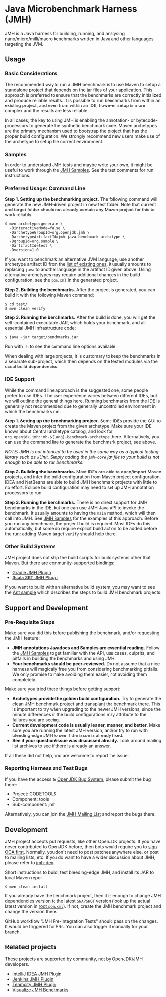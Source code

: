 # Java Microbenchmark Harness (JMH)

JMH is a Java harness for building, running, and analysing nano/micro/milli/macro benchmarks
written in Java and other languages targeting the JVM.

## Usage

### Basic Considerations

The recommended way to run a JMH benchmark is to use Maven to setup a standalone project
that depends on the jar files of your application. This approach is preferred to ensure that
the benchmarks are correctly initialized and produce reliable results. It is possible to run
benchmarks from within an existing project, and even from within an IDE, however setup is more
complex and the results are less reliable.

In all cases, the key to using JMH is enabling the annotation- or bytecode-processors to
generate the synthetic benchmark code. Maven archetypes are the primary mechanism used
to bootstrap the project that has the proper build configuration. We strongly recommend new
users make use of the archetype to setup the correct environment.

### Samples

In order to understand JMH tests and maybe write your own, it might be useful
to work through the [JMH Samples](https://github.com/openjdk/jmh/tree/master/jmh-samples/src/main/java/org/openjdk/jmh/samples). See the test comments for run instructions.

### Preferred Usage: Command Line

**Step 1. Setting up the benchmarking project.** The following command will generate the new JMH-driven project in new test folder. Note that current and target folder should not already contain any Maven project for this to work reliably.

    $ mvn archetype:generate \
      -DinteractiveMode=false \
      -DarchetypeGroupId=org.openjdk.jmh \
      -DarchetypeArtifactId=jmh-java-benchmark-archetype \
      -DgroupId=org.sample \
      -DartifactId=test \
      -Dversion=1.0

If you want to benchmark an alternative JVM language, use another archetype artifact ID from the
[list of existing ones](https://repo.maven.apache.org/maven2/org/openjdk/jmh/), it usually amounts
to replacing `java` to another language in the artifact ID given above. Using alternative archetypes
may require additional changes in the build configuration, see the `pom.xml` in the generated project.

**Step 2. Building the benchmarks.** After the project is generated, you can build it with the following
Maven command:

    $ cd test/
    $ mvn clean verify

**Step 3. Running the benchmarks.** After the build is done, you will get the self-contained executable JAR,
which holds your benchmark, and all essential JMH infrastructure code:

    $ java -jar target/benchmarks.jar

Run with `-h` to see the command line options available.

When dealing with large projects, it is customary to keep the benchmarks in a separate sub-project,
which then depends on the tested modules via the usual build dependencies.

### IDE Support

While the command line approach is the suggested one, some people prefer to use IDEs.
The user experience varies between different IDEs, but we will outline the general things here.
Running benchmarks from the IDE is generally not recommended due to generally uncontrolled environment
in which the benchmarks run.

**Step 1. Setting up the benchmarking project.** Some IDEs provide the GUI to create the Maven project
from the given archetype. Make sure your IDE knows about Central archetype catalog, and look for
`org.openjdk.jmh:jmh-${lang}-benchmark-archetype` there. Alternatively, you can use the command line
to generate the benchmark project, see above.

_NOTE: JMH is not intended to be used in the same way as a typical testing library such as JUnit.
Simply adding the `jmh-core` jar file to your build is not enough to be able to run benchmarks._

**Step 2. Building the benchmarks.** Most IDEs are able to open/import Maven projects, and infer
the build configuration from Maven project configuration. IDEA and NetBeans are able to build
JMH benchmark projects with little to no effort. Eclipse build configuration may need to set up
JMH annotation processors to run.

**Step 3. Running the benchmarks.** There is no direct support for JMH benchmarks in the IDE, but
one can use JMH Java API to invoke the benchmark. It usually amounts to having the `main` method,
which will then call into JMH. See [JMH Samples](https://github.com/openjdk/jmh/tree/master/jmh-samples/src/main/java/org/openjdk/jmh/samples)
for the examples of this approach. Before you run any benchmark, the project build is required.
Most IDEs do this automatically, but some do require explicit build action to be added before
the run: adding Maven target `verify` should help there.

### Other Build Systems

JMH project does not ship the build scripts for build systems other that Maven. But there are
community-supported bindings:
 - [Gradle JMH Plugin](https://github.com/melix/jmh-gradle-plugin)
 - [Scala SBT JMH Plugin](https://github.com/ktoso/sbt-jmh)

If you want to build with an alternative build system, you may want to see the
[Ant sample](https://github.com/openjdk/jmh/tree/master/jmh-ant-sample) which describes
the steps to build JMH benchmark projects.

## Support and Development

### Pre-Requisite Steps

Make sure you did this before publishing the benchmark, and/or requesting the JMH feature:

 - **JMH annotations Javadocs and Samples are essential reading.** Follow the [JMH Samples](https://github.com/openjdk/jmh/tree/master/jmh-samples/src/main/java/org/openjdk/jmh/samples)
   to get familiar with the API, use cases, culprits, and pitfalls in building the benchmarks
   and using JMH.
 - **Your benchmarks should be peer-reviewed.** Do not assume that a nice harness will magically
   free you from considering benchmarking pitfalls. We only promise to make avoiding them easier,
   not avoiding them completely.

Make sure you tried these things before getting support:

 - **Archetypes provide the golden build configuration.** Try to generate the clean JMH benchmark
   project and transplant the benchmark there. This is important to try when upgrading to the newer
   JMH versions, since the minute differences in the build configurations may attribute to the
   failures you are seeing.
 - **Current development code is usually leaner, meaner, and better.** Make sure you are running
   the latest JMH version, and/or try to run with bleeding edge JMH to see if the issue is already
   fixed.
 - **See if your question/issue was discussed already.** Look around mailing list archives to see if
   there is already an answer.

If all these did not help, you are welcome to report the issue.

### Reporting Harness and Test Bugs

If you have the access to [OpenJDK Bug System](https://bugs.openjdk.org/browse/CODETOOLS-7902762?jql=project%20%3D%20CODETOOLS%20AND%20resolution%20%3D%20Unresolved%20AND%20component%20%3D%20tools%20AND%20Subcomponent%20%3D%20jmh), please submit the bug there:
 * Project: CODETOOLS
 * Component: tools
 * Sub-component: jmh

Alternatively, you can join the [JMH Mailing List](https://mail.openjdk.org/mailman/listinfo/jmh-dev) and report the bugs there.

## Development

JMH project accepts pull requests, like other OpenJDK projects.
If you have never contributed to OpenJDK before, then bots would require you to [sign OCA first](http://openjdk.org/contribute).
Normally, you don't need to post patches anywhere else, or post to mailing lists, etc.
If you do want to have a wider discussion about JMH, please refer to [jmh-dev](https://mail.openjdk.org/mailman/listinfo/jmh-dev).

Short instructions to build, test bleeding-edge JMH, and install its JAR to local Maven repo:

    $ mvn clean install

If you already have the benchmark project, then it is enough to change JMH dependencies version
to the latest `SNAPSHOT` version (look up the actual latest version in [root `pom.xml`](https://github.com/openjdk/jmh/blob/master/pom.xml)). If not, create the JMH benchmark project and change the version there.

GitHub workflow "JMH Pre-Integration Tests" should pass on the changes. It would be triggered
for PRs. You can also trigger it manually for your branch.

## Related projects

These projects are supported by community, not by OpenJDK/JMH developers.

 - [IntelliJ IDEA JMH Plugin](https://github.com/artyushov/idea-jmh-plugin)
 - [Jenkins JMH Plugin](https://github.com/brianfromoregon/jmh-plugin)
 - [Teamcity JMH Plugin](https://github.com/presidentio/teamcity-plugin-jmh)
 - [Visualize JMH Benchmarks](https://github.com/jzillmann/jmh-visualizer)
